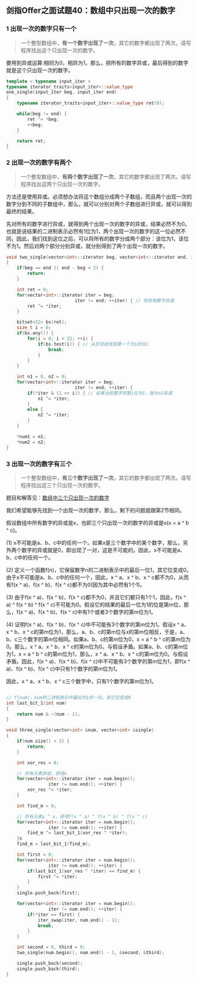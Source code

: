 ## 剑指Offer之面试题40：数组中只出现一次的数字

### 1 出现一次的数字只有一个

> 一个整型数组中，**有一个数字出现了一次**，其它的数字都出现了两次。请写程序找出这个只出现一次的数字。

要用到异或运算:相同为0，相异为1。那么，把所有的数字异或，最后得到的数字就是这个只出现一次的数字。

``` C++
template < typename input_iter >
typename iterator_traits<input_iter>::value_type
one_single(input_iter beg, input_iter end)
{
	typename iterator_traits<input_iter>::value_type ret(0);

	while(beg != end) {
		ret ^= *beg;
		++beg;
	}

	return ret;
}
```

### 2 出现一次的数字有两个

> 一个整型数组中，**有两个数字出现了一次**，其它的数字都出现了两次。请写程序找出这两个只出现一次的数字。

方法还是使用异或。必须想办法将这个数组分成两个子数组，而且两个出现一次的数字分到不同的子数组中，那么，就可以分别对两个子数组进行异或，就可以得到最终的结果。

先对所有的数字进行异或，就得到两个出现一次的数字的异或，结果必然不为0。也就是说结果的二进制表示必然有1位为1，两个出现一次的数字的这一位必然不同，因此，我们找到这位之后，可以将所有的数字分成两个部分：该位为1，该位不为1。然后对两个部分分别异或，就分别得到了两个出现一次的数字。

``` C++
void two_single(vector<int>::iterator beg, vector<int>::iterator end, int *num1, int *num2)
{
	if(beg == end || end - beg < 2) {
		return;
	}

	int ret = 0;
	for(vector<int>::iterator iter = beg;
		                  iter != end; ++iter) { // 将所有数字异或
		ret ^= *iter;
	}

	bitset<32> bs(ret);
	size_t i = 0;
	if(bs.any()) {
		for(i = 0; i < 32; ++i) {
			if(bs.test(i)) { // 从后往前找到第一个为1的位i
				break;
			}
		}
	}

	int n1 = 0, n2 = 0;
	for(vector<int>::iterator iter = beg;
		                  iter != end; ++iter) {
		if(*iter & (1 << i)) { // 如果当前数字的第i位为1，就与n1异或
			n1 ^= *iter;
		}
		else {
			n2 ^= *iter;
		}
	}

	*num1 = n1;
	*num2 = n2;
}
```

### 3 出现一次的数字有三个

> 一个整型数组中，**有三个数字出现了一次**，其它的数字都出现了两次。请写程序找出这三个只出现一次的数字。

题目和解答见：[数组中三个只出现一次的数字](http://zhedahht.blog.163.com/blog/static/25411174201283084246412/)

我们希望能够先找到一个出现一次的数字，那么，剩下的问题就跟第2节相同。

假设数组中所有数字的异或是x，也即三个只出现一次的数字的异或是x(x = a ^ b ^ c)。

(1) x不可能是a、b、c中的任何一个。如果x是三个数字中的某个数字，那么，另外两个数字的异或就是0，即出现了一对，这是不可能的。因此，x不可能是a、b、c中的任何一个。

(2) 定义一个函数f(n)，它保留数字n的二进制表示中的最后一位1，其它位变成0。由于x不可能是a、b、c中的任何一个，因此，x ^ a、x ^ b、x ^ c都不为0，从而有f(x ^ a)、f(x ^ b)、f(x ^ c)都不为0(因为其中必然有1个1)。

(3) 由于f(x ^ a)、f(x ^ b)、f(x ^ c)都不为0，并且它们都只有1个1，因此，f(x ^ a) ^ f(x ^ b) ^ f(x ^ c)不可能为0。假设它的结果的最后一位为1的位是第m位，那么，f(x ^ a)、f(x ^ b)、f(x ^ c)中有1个或者3个数字的第m位为1。

(4) 证明f(x ^ a)、f(x ^ b)、f(x ^ c)中不可能有3个数字的第m位为1。假设x ^ a、x ^ b、x ^ c的第m位为1，那么，a、b、c的第m位与x的第m位相反，于是，a、b、c三个数字的第m位相同。如果a、b、c的第m位为0，x = a ^ b ^ c的第m位为0。那么，x ^ a、x ^ b、x ^ c的第m位为0。与假设矛盾。如果a、b、c的第m位为1，x = a ^ b ^ c的第m位为1，那么，x ^ a、x ^ b、x ^ c的第m位为0。与假设矛盾。因此，f(x ^ a)、f(x ^ b)、f(x ^ c)中不可能有3个数字的第m位为1，即f(x ^ a)、f(x ^ b)、f(x ^ c)中只有1个数字的第m位为1。

因此，x ^ a、x ^ b、x ^ c三个数字中，只有1个数字的第m位为1。

``` C++

// f(num)，num的二进制表示中最后为1的一位，其它位变成0
int last_bit_1(int num)
{
	return num & ~(num - 1);
}

void three_single(vector<int> &num, vector<int> &single)
{
	if(num.size() < 3) {
		return;
	}

	int xor_res = 0;

	// 所有元素异或，获得x
	for(vector<int>::iterator iter = num.begin();
				iter != num.end(); ++iter) {
		xor_res ^= *iter;
	}

	int find_m = 0;

	// 所有元素y ^ x，获得f(x ^ a) ^ f(x ^ b) ^ f(x ^ c)
	for(vector<int>::iterator iter = num.begin();
				iter != num.end(); ++iter) {
		find_m ^= last_bit_1(xor_res ^ *iter);
	}s
	find_m = last_bit_1(find_m);

	int first = 0;
	for(vector<int>::iterator iter = num.begin();
				iter != num.end(); ++iter) {
		if(last_bit_1(xor_res ^ *iter) == find_m) {
			first ^= *iter;
		}
	}
	single.push_back(first);

	for(vector<int>::iterator iter = num.begin();
				iter != num.end(); ++iter) {
		if(*iter == first) {
			iter_swap(iter, num.end() - 1);
			break;
		}
	}

	int second = 0, third = 0;
	two_single(num.begin(), num.end() - 1, &second, &third);

	single.push_back(second);
	single.push_back(third);
}
```
